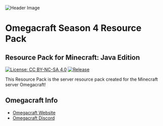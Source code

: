 ![Header Image](https://www.omegacraft.games/img/omegacraft.png)

# Omegacraft Season 4 Resource Pack
## Resource Pack for Minecraft: Java Edition

[![License: CC BY-NC-SA 4.0](https://img.shields.io/badge/License-CC%20BY--NC--SA%204.0-brightgreen.svg)](https://creativecommons.org/licenses/by-nc-sa/4.0/)
[![Release](https://img.shields.io/github/v/release/Bret06/Omegacraft-Season-4-Resource-Pack?color=brightgreen&label=Release&cacheSeconds=3600)](https://github.com/Bret06/Omegacraft-Season-4-Resource-Pack/releases)

This Resource Pack is the server resource pack created for the Minecraft server Omegacraft!

## Omegacraft Info

* [Omegacraft Website](https://www.omegacraft.games/)
* [Omegacraft Discord](https://discord.gg/9qZuW9s44B)
